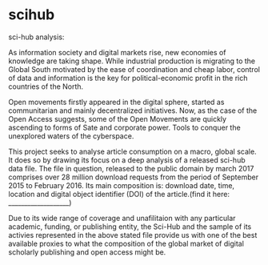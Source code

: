 # scihub
sci-hub analysis:

As information society and digital markets rise, new economies of knowledge are taking shape. While industrial production is migrating to the Global South motivated by the ease of coordination and cheap labor, control of data and information is the key for political-economic profit in the rich countries of the North.

Open movements firstly appeared in the digital sphere, started as communitarian and mainly decentralized initiatives. Now, as the case of the Open Access suggests, some of the Open Movements are quickly ascending to forms of Sate and corporate power. Tools to conquer the unexplored waters of the cyberspace.

This project seeks to analyse article consumption on a macro, global scale. It does so by drawing its focus on a deep analysis of a released sci-hub data file. The file in question, released to the public domain by march 2017 comprises over 28 million download requests from the period of September 2015 to February 2016. Its main composition is: download date, time, location and digital object identifier (DOI) of the article.(find it here: ___________________) 

Due to its wide range of coverage and unafilitaion with any particular academic, funding, or publishing entity, the Sci-Hub and the sample of its activies represented in the above stated file provide us with one of the best available proxies to what the composition of the global market of digital scholarly publishing and open access might be. 
